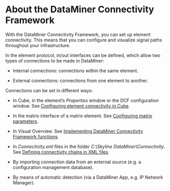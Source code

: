 # About the DataMiner Connectivity Framework

With the DataMiner Connectivity Framework, you can set up element connectivity. This means that you can configure and visualize signal paths throughout your infrastructure.

In the element protocol, in/out interfaces can be defined, which allow two types of connections to be made in DataMiner:

- Internal connections: connections within the same element.

- External connections: connections from one element to another.

Connections can be set in different ways:

- In Cube, in the element’s *Properties* window or the DCF configuration window. See [Configuring element connectivity in Cube](Configuring_element_connectivity_in_Cube.md).

- In the matrix interface of a matrix element. See [Configuring matrix parameters](../../part_2/parameters/Configuring_matrix_parameters.md).

- In Visual Overview. See [Implementing DataMiner Connectivity Framework functions](../../part_2/visio/Implementing_DataMiner_Connectivity_Framework_functions.md).

- In *Connectivity.xml* files in the folder *C:\\Skyline DataMiner\\Connectivity*. See [Defining connectivity chains in XML files](Defining_connectivity_chains_in_XML_files.md).

- By importing connection data from an external source (e.g. a configuration management database).

- By means of automatic detection (via a DataMiner App, e.g. IP Network Manager).
